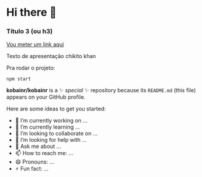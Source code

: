 # Hi there 👋

### Título 3 (ou h3)
[Vou meter um link  aqui](www.google.com)

Texto de apresentação chikito khan

Pra rodar o projeto:

```
npm start
```

**kobainr/kobainr** is a ✨ _special_ ✨ repository because its `README.md` (this file) appears on your GitHub profile.

Here are some ideas to get you started:

- 🔭 I’m currently working on ...
- 🌱 I’m currently learning ...
- 👯 I’m looking to collaborate on ...
- 🤔 I’m looking for help with ...
- 💬 Ask me about ...
- 📫 How to reach me: ...
- 😄 Pronouns: ...
- ⚡ Fun fact: ...

